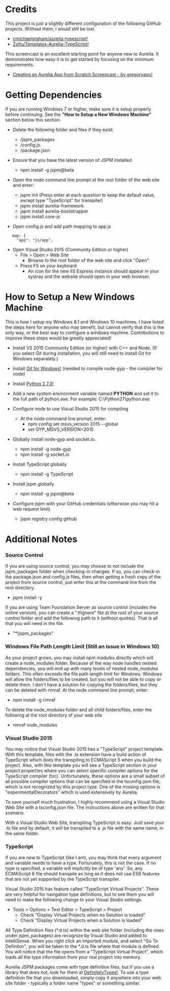 ﻿# Credits

This project is just a slightly different configuration of the following GitHub projects. Without them, I would still be lost.
* [cmichaelgraham/aurelia-typescript!](https://github.com/cmichaelgraham/aurelia-typescript)
* [Zoltu/Templates-Aurelia-TypeScript!](https://github.com/Zoltu/Templates-Aurelia-TypeScript)

This screencast is an excellent starting point for anyone new to Aurelia. It demonstrates how easy it is to get started by focusing on the minimum requirements.
* [Creating an Aurelia App from Scratch Screencast - by gregoryagu!](http://www.screencast.com/t/DWue3DgK)
# Getting Dependencies

If you are running Windows 7 or higher, make sure it is setup properly before continuing. See the **"How to Setup a New Windows Machine"** section below this section.

* Delete the following folder and files if they exist:
  * /jspm_packages
  * /config.js.
  * /package.json

* Ensure that you have the latest version of JSPM installed
  * npm install -g jspm@beta
  
* Open the node command line prompt at the root folder of the web site and enter:
  * jspm init (Press enter at each question to keep the default value, except type "TypeScript" for transpiler)
  * jspm install aurelia-framework
  * jspm install aurelia-bootstrapper
  * jspm install core-js

* Open config.js and add path mapping to app.js
```
   map: {
     "app": "js/app",
```

* Open Visual Studio 2015 (Community Edition or higher)
  * File > Open > Web Site
    * Browse to the root folder of the web site and click "Open".
  * Press F5 on your keyboard
    * An icon for the new IIS Express instance should appear in your systray
	  and the website should open in your web browser.

# How to Setup a New Windows Machine

This is how I setup my Windows 8.1 and Windows 10 machines. I have listed the steps here for anyone who may benefit, but cannot verify that this is the only way, or the best way to configure a windows machine. Contributions to improve these steps would be greatly appreciated!

* Install VS 2015 Community Edition (or higher) with C++ and Node. (If you select Git during installation, you will still need to install Git for Windows separately.)

* Install [Git for Windows!](https://git-scm.com/download/win) (needed to compile node-gyp - the compiler for node)

* Install [Python 2.7.3!](https://www.python.org/download/releases/2.7.3/)

* Add a new system environment variable named **PYTHON** and set it to the full path of python.exe. For example: C:\Python27\python.exe

* Configure node to use Visual Studio 2015 for compiling
  * At the node command line prompt, enter:
    * npm config set msvs_version 2015 --global
    * set GYP_MSVS_VERSION=2015

* Globally install node-gyp and socket.io.
  * npm install -g node-gyp
  * npm install -g socket.io

* Install TypeScript globally
  * npm install -g TypeScript

* Install jspm globally
  * npm install -g jspm@beta

* Configure jspm with your GitHub credentials (otherwise you may hit a web request limit)
  * jspm registry config github

# Additional Notes

### Source Control

  If you are using source control, you may choose to not include the jspm_packages folder when checking-in changes. If so, you can check-in the package.json and config.js files, then when getting a fresh copy of the project from source control, just enter this at the command line from the root directory.

  * jspm install -y

  If you are using Team Foundation Server as source control (includes the online version), you can create a ".tfignore" file at the root of your source control folder and add the following path to it (without quotes). That is all that you will need in the file.

  * "\*\jspm_packages"

### Windows File Path Length Limit (Still an issue in Windows 10)

  As your project grows, you may install npm modules directly which will create a node_modules folder. Because of the way node handles nested dependencies, you will end up with many levels of nested node_modules folders. This often exceeds the file path length limit for Windows. Windows will allow the folders/files to be created, but you will not be able to copy or delete them. I don't have a solution for copying the folders/files, but they can be deleted with rimraf. At the node command line prompt, enter:

  * npm install -g rimraf

  To delete the node_modules folder and all child folders/files, enter the following at the root directory of your web site

  * rimraf node_modules

### Visual Studio 2015

  You may notice that Visual Studio 2015 has a "TypeScript" project template. With this template, files with the .ts extension have a build action of TypeScript which does the transpiling to ECMAScript 5 when you build the project. Also, with this template you will see a TypeScript section in your project properties where you can select specific compiler options for the TypeScript compiler (tsc). Unfortunately, these options are a small subset of all possible compiler options that can be specified in the tsconfig.json file, which is not recognized by this project type. One of the missing options is "experimentalDecorators" which is used extensively by Aurelia.

  To save yourself much frustration, I highly recommend using a Visual Studio Web Site with a tsconfig.json file. The instructions above are written for that scenario.

  With a Visual Studio Web Site, transpiling TypeScript is easy. Just save your .ts file and by default, it will be transpiled to a .js file with the same name, in the same folder.

### TypeScript

  If you are new to TypeScript (like I am), you may think that every argument and variable needs to have a type. Fortunately, this is not the case. If no type is specified, a variable will implicitly be of type 'any'. So, any ECMAScript 6 file should transpile as long as it does not use ES6 features that are not yet supported by the TypeScript transpiler.

  Visual Studio 2015 has feature called "TypeScript Virtual Projects". These are very helpful for navigation type definitions, but to see them you will need to make the following change to your Visual Studio settings.
  * Tools > Options > Text Editor > TypeScript > Project
    * Check "Display Virtual Projects when no Solution is loaded"
    * Check "Display Virtual Projects when a Solution is loaded"
    
  All Type Definition files (*.d.ts) within the web site folder (including the ones under jspm_packages) are recognize by Visual Studio and added to IntelliSense. When you right click an imported module, and select "Go To Definiton", you will be taken to the *.d.ts file where that module is defined. You will notice that the file opens from a "TypeScript Virtual Project", which loads all the type information from your real project into memory.
  
  Aurelia JSPM packages come with type definition files, but if you use a library that does not, look for them at [DefinitelyTypes!](https://github.com/borisyankov/DefinitelyTyped). To use a type definition file that you downloaded, simply copy it anywhere into your web site folder - typically a folder name "types" or something similar.

  
